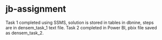 # jb-assignment
Task 1 completed using SSMS, solution is stored in tables in dbnine, steps are in densem_task_1 text file.
Task 2 completed in Power BI, pbix file saved as densem_task_2.
